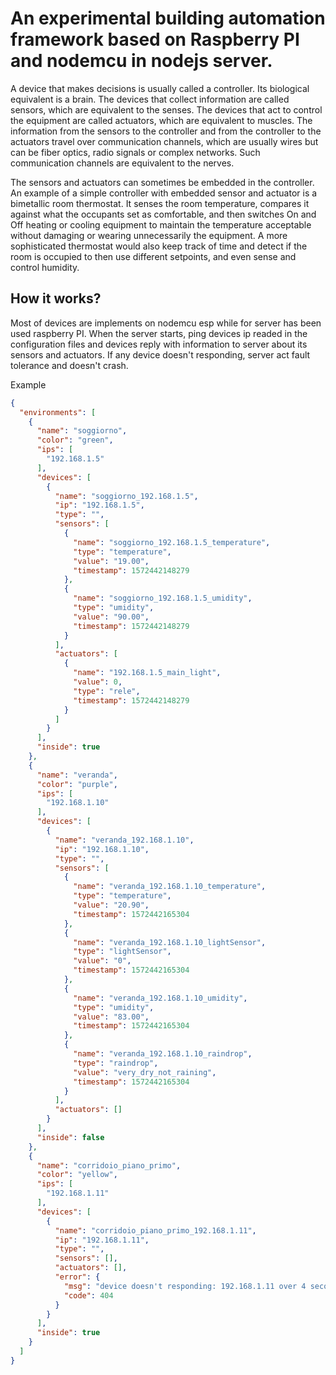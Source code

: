 # An experimental building automation framework based on Raspberry PI and nodemcu in nodejs server.

A device that makes decisions is usually called a controller. Its biological equivalent is a brain. The devices that collect information are called sensors, which are equivalent to the senses. The devices that act to control the equipment are called actuators, which are equivalent to muscles. The information from the sensors to the controller and from the controller to the actuators travel over communication channels, which are usually wires but can be fiber optics, radio signals or complex networks. Such communication channels are equivalent to the nerves.

The sensors and actuators can sometimes be embedded in the controller. An example of a simple controller with embedded sensor and actuator is a bimetallic room thermostat. It senses the room temperature, compares it against what the occupants set as comfortable, and then switches On and Off heating or cooling equipment to maintain the temperature acceptable without damaging or wearing unnecessarily the equipment. A more sophisticated thermostat would also keep track of time and detect if the room is occupied to then use different setpoints, and even sense and control humidity.

## How it works?
Most of devices are implements on nodemcu esp while for server has been used raspberry PI.
When the server starts, ping devices ip readed in the configuration files and devices reply with information to server about its sensors and actuators. If any device doesn't responding, server act fault tolerance and doesn't crash.

Example
```json
{
  "environments": [
    {
      "name": "soggiorno",
      "color": "green",
      "ips": [
        "192.168.1.5"
      ],
      "devices": [
        {
          "name": "soggiorno_192.168.1.5",
          "ip": "192.168.1.5",
          "type": "",
          "sensors": [
            {
              "name": "soggiorno_192.168.1.5_temperature",
              "type": "temperature",
              "value": "19.00",
              "timestamp": 1572442148279
            },
            {
              "name": "soggiorno_192.168.1.5_umidity",
              "type": "umidity",
              "value": "90.00",
              "timestamp": 1572442148279
            }
          ],
          "actuators": [
            {
              "name": "192.168.1.5_main_light",
              "value": 0,
              "type": "rele",
              "timestamp": 1572442148279
            }
          ]
        }
      ],
      "inside": true
    },
    {
      "name": "veranda",
      "color": "purple",
      "ips": [
        "192.168.1.10"
      ],
      "devices": [
        {
          "name": "veranda_192.168.1.10",
          "ip": "192.168.1.10",
          "type": "",
          "sensors": [
            {
              "name": "veranda_192.168.1.10_temperature",
              "type": "temperature",
              "value": "20.90",
              "timestamp": 1572442165304
            },
            {
              "name": "veranda_192.168.1.10_lightSensor",
              "type": "lightSensor",
              "value": "0",
              "timestamp": 1572442165304
            },
            {
              "name": "veranda_192.168.1.10_umidity",
              "type": "umidity",
              "value": "83.00",
              "timestamp": 1572442165304
            },
            {
              "name": "veranda_192.168.1.10_raindrop",
              "type": "raindrop",
              "value": "very_dry_not_raining",
              "timestamp": 1572442165304
            }
          ],
          "actuators": []
        }
      ],
      "inside": false
    },
    {
      "name": "corridoio_piano_primo",
      "color": "yellow",
      "ips": [
        "192.168.1.11"
      ],
      "devices": [
        {
          "name": "corridoio_piano_primo_192.168.1.11",
          "ip": "192.168.1.11",
          "type": "",
          "sensors": [],
          "actuators": [],
          "error": {
            "msg": "device doesn't responding: 192.168.1.11 over 4 seconds",
            "code": 404
          }
        }
      ],
      "inside": true
    }
  ]
}
```
